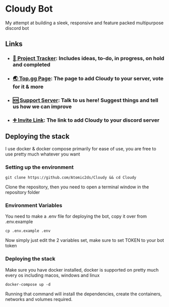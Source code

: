 # Cloudy Bot
My attempt at building a sleek, responsive and feature packed multipurpose discord bot

## Links
- ### [🚀 Project Tracker](https://trello.com/b/ED1yTBL0/cloudy-bot): Includes ideas, to-do, in progress, on hold and completed
- ### [🌏 Top.gg Page](https://top.gg/bot/1090917174991933540): The page to add Cloudy to your server, vote for it & more
- ### [🆘 Support Server](https://discord.gg/Gn2YbxQsgs): Talk to us here! Suggest things and tell us how we can improve
- ### [➕ Invite Link](https://top.gg/bot/1090917174991933540/invite): The link to add Cloudy to your discord server


## Deploying the stack
I use docker & docker compose primarily for ease of use, you are free to use pretty much whatever you want
### Setting up the environment
  ```
  git clone https://github.com/Atomic2ds/Cloudy && cd Cloudy
  ```
Clone the repository, then you need to open a terminal window in the repository folder

### Environment Variables
You need to make a .env file for deploying the bot, copy it over from .env.example
  ```
  cp .env.example .env
  ```
Now simply just edit the 2 variables set, make sure to set TOKEN to your bot token


### Deploying the stack
Make sure you have docker installed, docker is supported on pretty much every os including macos, windows and linux
  ```
  docker-compose up -d
  ```
Running that command will install the dependencies, create the containers, networks and volumes required. 


